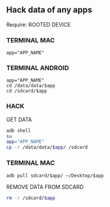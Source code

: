 ## Hack data of any apps
Require: ROOTED DEVICE
### TERMINAL MAC
  ```
  app="APP_NAME"
  ```
### TERMINAL ANDROID
  ```
  app="APP_NAME"
  cd /data/data/$app
  cd /sdcard/$app
  ```
### HACK
GET DATA
  ```sh
  adb shell
  su
  app="APP_NAME"
  cp -r /data/data/$app/ /sdcard
  
  ```
  
### TERMINAL MAC
  ```
  adb pull sdcard/$app/ ~/Desktop/$app
  ```
  
REMOVE DATA FROM SDCARD
  ```sh
  rm -r /sdcard/$app
  ```

